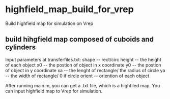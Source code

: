 # highfield_map_build_for_vrep
Build highfield map for simulation on Vrep

## build hihgfield map composed of cuboids and cylinders
Input parameters at transferfiles.txt: shape -- rect/circ
                  height -- the height of each object
                  x0  -- the postion of object in x coordinate
                  y0 -- the postion of object in y coordinate
                  xa -- the lenght of rectangle/ the radius of circle
                  ya -- the width of rectangle/ 0 if circle
                  orient -- oriention of each object
                  
After running main.m, you can get a .txt file, which is a highfiled map.
You can input highfield map to Vrep for simulation. 
 
